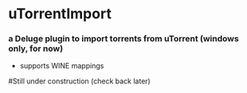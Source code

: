 # uTorrentImport
### a Deluge plugin to import torrents from uTorrent (windows only, for now)

* supports WINE mappings


#Still under construction (check back later)